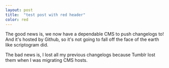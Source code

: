 ```yaml
---
layout: post
title:  "test post with red header"
color: red
---
```


The good news is, we now have a dependable CMS to push changelogs to! And it's hosted by Github, so it's not going to fall off the face of the earth like scriptogram did.

The bad news is, I lost all my previous changelogs because Tumblr lost them when I was migrating CMS hosts.
